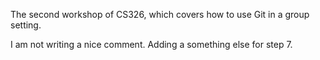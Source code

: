 
The second workshop of CS326, which covers how to use Git in a group setting.

I am not writing a nice comment. Adding a something else for step 7.
